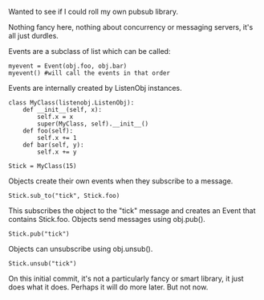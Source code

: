 Wanted to see if I could roll my own pubsub library.

Nothing fancy here, nothing about concurrency or messaging servers, it's all just durdles.

Events are a subclass of list which can be called:

    myevent = Event(obj.foo, obj.bar)
    myevent() #will call the events in that order

Events are internally created by ListenObj instances.

    class MyClass(listenobj.ListenObj):
    	def __init__(self, x):
        	self.x = x
        	super(MyClass, self).__init__()
        def foo(self):
            self.x += 1
        def bar(self, y):
        	self.x += y

    Stick = MyClass(15)

Objects create their own events when they subscribe to a message.

    Stick.sub_to("tick", Stick.foo)

This subscribes the object to the "tick" message and creates an Event that contains Stick.foo.
Objects send messages using obj.pub().

    Stick.pub("tick")
    
Objects can unsubscribe using obj.unsub().

    Stick.unsub("tick")
    
On this initial commit, it's not a particularly fancy or smart library, it just does what it does. Perhaps it will do more later. But not now.
